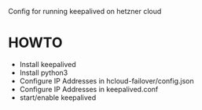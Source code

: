 Config for running keepalived on hetzner cloud

# HOWTO

- Install keepalived
- Install python3 
- Configure IP Addresses in hcloud-failover/config.json
- Configure IP Addresses in keepalived.conf
- start/enable keepalived
